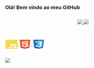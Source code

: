 ### Olá! Bem vindo ao meu GitHub
##
<div align="center">
  <a href="https://github.com/gabriellyzgoda">
  <img height="180em" src="https://github-readme-stats.vercel.app/api?username=gabriellyzgoda&show_icons=true&theme=jolly"/>
  <img height="180em" src="https://github-readme-stats.vercel.app/api/top-langs/?username=gabriellyzgoda&layout=compact&langs_count=7&theme=jolly"/>
</div>

  ##
  
<div style="display: inline_block"><br>
  <img align="center" alt="Js" height="30" width="40" src="https://raw.githubusercontent.com/devicons/devicon/master/icons/javascript/javascript-plain.svg">
  <img align="center" alt="HTML" height="30" width="40" src="https://raw.githubusercontent.com/devicons/devicon/master/icons/html5/html5-original.svg">
  <img align="center" alt="CSS" height="30" width="40" src="https://raw.githubusercontent.com/devicons/devicon/master/icons/css3/css3-original.svg">
</div>

  ##
  
<div>
<a href="https://www.linkedin.com/in/gabriellyzgoda" target="_blank"><img src="https://img.shields.io/badge/-LinkedIn-%230077B5?style=for-the-badge&logo=linkedin&logoColor=white" target="_blank"></a>
</div>
